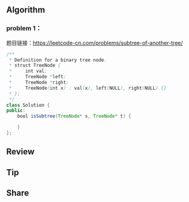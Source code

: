 ## Algorithm

### problem 1：

题目链接：<https://leetcode-cn.com/problems/subtree-of-another-tree/>

```java
/**
 * Definition for a binary tree node.
 * struct TreeNode {
 *     int val;
 *     TreeNode *left;
 *     TreeNode *right;
 *     TreeNode(int x) : val(x), left(NULL), right(NULL) {}
 * };
 */
class Solution {
public:
    bool isSubtree(TreeNode* s, TreeNode* t) {

    }
};
```

##  Review 

##  Tip 

##  Share 


